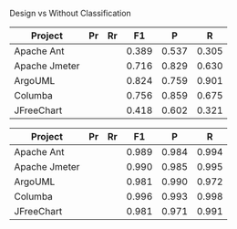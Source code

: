 Design vs Without Classification

|Project      |Pr|Rr|  F1 |  P  |  R  |
|-------------|--|--|-----|-----|-----|
|Apache Ant   |  |  |0.389|0.537|0.305| 
|Apache Jmeter|  |  |0.716|0.829|0.630| 
|ArgoUML      |  |  |0.824|0.759|0.901| 
|Columba      |  |  |0.756|0.859|0.675|
|JFreeChart   |  |  |0.418|0.602|0.321| 

|Project      |Pr|Rr|  F1 |  P  |  R  |
|-------------|--|--|-----|-----|-----|
|Apache Ant   |  |  |0.989|0.984|0.994| 
|Apache Jmeter|  |  |0.990|0.985|0.995| 
|ArgoUML      |  |  |0.981|0.990|0.972| 
|Columba      |  |  |0.996|0.993|0.998|
|JFreeChart   |  |  |0.981|0.971|0.991| 
         